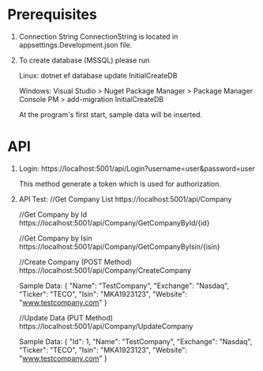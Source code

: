 # Prerequisites

1) Connection String
    ConnectionString is located in appsettings.Development.json file.

2) To create database (MSSQL) please run

    Linux:
     dotnet ef database update InitialCreateDB
  
    Windows:
     Visual Studio > Nuget Package Manager > Package Manager Console
     PM > add-migration InitialCreateDB
  
    At the program's first start, sample data will be inserted.
  
# API

1) Login:
      https://localhost:5001/api/Login?username=user&password=user
    
    This method generate a token which is used for authorization.
  
2) API Test:
      //Get Company List
      https://localhost:5001/api/Company
      
      //Get Company by Id
      https://localhost:5001/api/Company/GetCompanyById/{id}
  
     //Get Company by Isin
     https://localhost:5001/api/Company/GetCompanyByIsin/{isin}
     
     //Create Company (POST Method)
    https://localhost:5001/api/Company/CreateCompany
  
    Sample Data:
      {
      "Name": "TestCompany",
      "Exchange": "Nasdaq",
      "Ticker": "TECO",
      "Isin": "MKA1923123",
      "Website": "www.testcompany.com"
      }
      
      //Update Data (PUT Method)
      https://localhost:5001/api/Company/UpdateCompany
      
    Sample Data:
      {
      "Id": 1,
      "Name": "TestCompany",
      "Exchange": "Nasdaq",
      "Ticker": "TECO",
      "Isin": "MKA1923123",
      "Website": "www.testcompany.com"
      }

  

